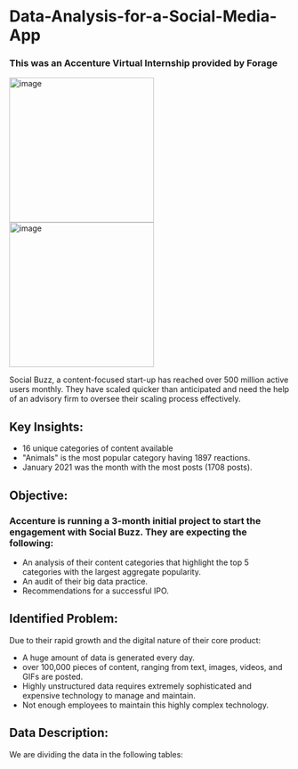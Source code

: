 # Data-Analysis-for-a-Social-Media-App
### This was an Accenture Virtual Internship provided by Forage

<img width="260" alt="image" src="https://github.com/PKatre17/Data-Analysis-for-a-Social-Media-App/assets/97483777/4d8f0521-95ba-4147-847f-780b95f6e773"><img width="260" alt="image" src="https://github.com/PKatre17/Data-Analysis-for-a-Social-Media-App/assets/97483777/0201651f-35a6-4c6a-9fe6-0602c08f49ec">

Social Buzz, a content-focused start-up has reached over 500 million active users monthly. 
They have scaled quicker than anticipated and need the help of an advisory firm to oversee their scaling process effectively.

## Key Insights:
 - 16 unique categories of content available
 - "Animals" is the most popular category having 1897 reactions.
 - January 2021 was the month with the most posts (1708 posts).
   
## Objective:  
### Accenture is running a 3-month initial project to start the engagement with Social Buzz. They are expecting the following:
  - An analysis of their content categories that highlight the top 5 categories with the largest aggregate popularity.
  - An audit of their big data practice. 
  - Recommendations for a successful IPO.
              
## Identified Problem:
Due to their rapid growth and the digital nature of their core product:
  - A huge amount of data is generated every day. 
  - over 100,000 pieces of content, ranging from text, images, videos, and GIFs are posted. 
  - Highly unstructured data requires extremely sophisticated and expensive technology to manage and maintain. 
  - Not enough employees to maintain this highly complex technology. 

## Data Description: 
We are dividing the data in the following tables:







